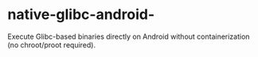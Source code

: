 # native-glibc-android-
Execute Glibc-based binaries directly on Android without containerization (no chroot/proot required).
